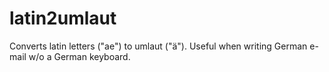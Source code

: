 # latin2umlaut
Converts latin letters ("ae") to umlaut ("ä"). Useful when writing German e-mail w/o a German keyboard.
